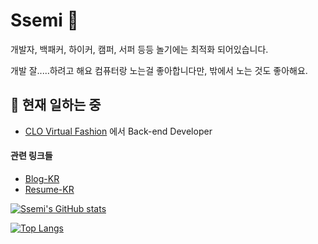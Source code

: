 # Ssemi 👋

개발자, 백패커, 하이커, 캠퍼, 서퍼 등등 놀기에는 최적화 되어있습니다.

개발 잘.....하려고 해요 컴퓨터랑 노는걸 좋아합니다만, 밖에서 노는 것도 좋아해요.


## 🔭 현재 일하는 중
- [CLO Virtual Fashion](https://www.clovirtualfashion.com) 에서 Back-end Developer 


#### 관련 링크들 
- [Blog-KR](https://www.ssemi.net)
- [Resume-KR](https://ssemi.github.io)


[![Ssemi's GitHub stats](https://github-readme-stats.vercel.app/api?username=ssemi&count_private=true&show_icons=true&theme=buefy)](https://github.com/anuraghazra/github-readme-stats)

[![Top Langs](https://github-readme-stats.vercel.app/api/top-langs/?username=ssemi&layout=compact&theme=buefy&hide=asp)](https://github.com/anuraghazra/github-readme-stats)

